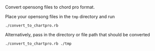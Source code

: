 Convert opensong files to chord pro format.

Place your opensong files in the `tmp` directory and run 
```
./convert_to_chartpro.rb
```

Alternatively, pass in the directory or file path that should be converted
```
./convert_to_chartpro.rb ./tmp
```
